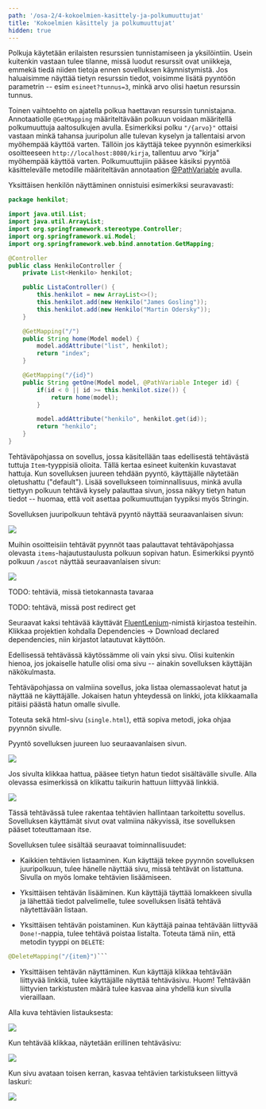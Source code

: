 ```yaml
---
path: '/osa-2/4-kokoelmien-kasittely-ja-polkumuuttujat'
title: 'Kokoelmien käsittely ja polkumuuttujat'
hidden: true
---
```



Polkuja käytetään erilaisten resurssien tunnistamiseen ja yksilöintiin. Usein kuitenkin vastaan tulee tilanne, missä luodut resurssit ovat uniikkeja, emmekä tiedä niiden tietoja ennen sovelluksen käynnistymistä. Jos haluaisimme näyttää tietyn resurssin tiedot, voisimme lisätä pyyntöön parametrin -- esim `esineet?tunnus=3`, minkä arvo olisi haetun resurssin tunnus.

Toinen vaihtoehto on ajatella polkua haettavan resurssin tunnistajana. Annotaatiolle `@GetMapping` määriteltävään polkuun voidaan määritellä polkumuuttuja aaltosulkujen avulla. Esimerkiksi polku `"/{arvo}"` ottaisi vastaan minkä tahansa juuripolun alle tulevan kyselyn ja tallentaisi arvon myöhempää käyttöä varten. Tällöin jos käyttäjä tekee pyynnön esimerkiksi osoitteeseen `http://localhost:8080/kirja`, tallentuu arvo "kirja" myöhempää käyttöä varten. Polkumuuttujiin pääsee käsiksi pyyntöä käsittelevälle metodille määriteltävän annotaation <a href="http://docs.spring.io/spring/docs/current/javadoc-api/org/springframework/web/bind/annotation/PathVariable.html" target="_blank">@PathVariable</a> avulla.


Yksittäisen henkilön näyttäminen onnistuisi esimerkiksi seuravavasti:

```java
package henkilot;

import java.util.List;
import java.util.ArrayList;
import org.springframework.stereotype.Controller;
import org.springframework.ui.Model;
import org.springframework.web.bind.annotation.GetMapping;

@Controller
public class HenkiloController {
    private List<Henkilo> henkilot;

    public ListaController() {
        this.henkilot = new ArrayList<>();
        this.henkilot.add(new Henkilo("James Gosling"));
        this.henkilot.add(new Henkilo("Martin Odersky"));
    }

    @GetMapping("/")
    public String home(Model model) {
        model.addAttribute("list", henkilot);
        return "index";
    }

    @GetMapping("/{id}")
    public String getOne(Model model, @PathVariable Integer id) {
        if(id < 0 || id >= this.henkilot.size()) {
            return home(model);
        }

        model.addAttribute("henkilo", henkilot.get(id));
        return "henkilo";
    }
}
```

<programming-exercise name='Hello Path Variables'>

Tehtäväpohjassa on sovellus, jossa käsitellään taas edellisestä tehtävästä tuttuja `Item`-tyyppisiä olioita. Tällä kertaa esineet kuitenkin kuvastavat hattuja. Kun sovelluksen juureen tehdään pyyntö, käyttäjälle näytetään oletushattu ("default"). Lisää sovellukseen toiminnallisuus, minkä avulla tiettyyn polkuun tehtävä kysely palauttaa sivun, jossa näkyy tietyn hatun tiedot -- huomaa, että voit asettaa polkumuuttujan tyypiksi myös Stringin.

Sovelluksen juuripolkuun tehtävä pyyntö näyttää seuraavanlaisen sivun:

<img class="browser-img" src="/img/2016-mooc/ex12-default.png"/>

Muihin osoitteisiin tehtävät pyynnöt taas palauttavat tehtäväpohjassa olevasta `items`-hajautustaulusta polkuun sopivan hatun. Esimerkiksi pyyntö polkuun `/ascot` näyttää seuraavanlaisen sivun:

<img class="browser-img" src="/img/2016-mooc/ex12-ascot.png"/>

</programming-exercise>


TODO: tehtäviä, missä tietokannasta tavaraa

TODO: tehtävä, missä post redirect get


<text-box variant='hint' name='FluentLenium'>

Seuraavat kaksi tehtävää käyttävät <a href="http://fluentlenium.org/" target="_blank" norel>FluentLenium</a>-nimistä kirjastoa testeihin. Klikkaa projektien kohdalla Dependencies -> Download declared dependencies, niin kirjastot latautuvat käyttöön.

</text-box>


<programming-exercise name='Hello Individual Pages'>

Edellisessä tehtävässä käytössämme oli vain yksi sivu. Olisi kuitenkin hienoa, jos jokaiselle hatulle olisi oma sivu -- ainakin sovelluksen käyttäjän näkökulmasta.

Tehtäväpohjassa on valmiina sovellus, joka listaa olemassaolevat hatut ja näyttää ne käyttäjälle. Jokaisen hatun yhteydessä on linkki, jota klikkaamalla pitäisi päästä hatun omalle sivulle.

Toteuta sekä html-sivu (`single.html`), että sopiva metodi, joka ohjaa pyynnön sivulle.

Pyyntö sovelluksen juureen luo seuraavanlaisen sivun.

<img class="browser-img" src="/img/2016-mooc/ex13-list.png"/>

Jos sivulta klikkaa hattua, pääsee tietyn hatun tiedot sisältävälle sivulle. Alla olevassa esimerkissä on klikattu taikurin hattuun liittyvää linkkiä.

<img class="browser-img" src="/img/2016-mooc/ex13-single.png"/>

</programming-exercise>


<programming-exercise name='Todo Application'>

Tässä tehtävässä tulee rakentaa tehtävien hallintaan tarkoitettu sovellus. Sovelluksen käyttämät sivut ovat valmiina näkyvissä, itse sovelluksen pääset toteuttamaan itse.

Sovelluksen tulee sisältää seuraavat toiminnallisuudet:

- Kaikkien tehtävien listaaminen. Kun käyttäjä tekee pyynnön sovelluksen juuripolkuun, tulee hänelle näyttää sivu, missä tehtävät on listattuna. Sivulla on myös lomake tehtävien lisäämiseen.

- Yksittäisen tehtävän lisääminen. Kun käyttäjä täyttää lomakkeen sivulla ja lähettää tiedot palvelimelle, tulee sovelluksen lisätä tehtävä näytettävään listaan.

- Yksittäisen tehtävän poistaminen. Kun käyttäjä painaa tehtävään liittyvää `Done!`-nappia, tulee tehtävä poistaa listalta. Toteuta tämä niin, että metodin tyyppi on `DELETE`:

```java
@DeleteMapping("/{item}")```
```
- Yksittäisen tehtävän näyttäminen. Kun käyttäjä klikkaa tehtävään liittyvää linkkiä, tulee käyttäjälle näyttää tehtäväsivu. Huom! Tehtävään liittyvien tarkistusten määrä tulee kasvaa aina yhdellä kun sivulla vieraillaan.

Alla kuva tehtävien listauksesta:

<img class="browser-img" src="/img/2016-mooc/ex14-list.png"/>

Kun tehtävää klikkaa, näytetään erillinen tehtäväsivu:

<img class="browser-img" src="/img/2016-mooc/ex14-item-1.png"/>

Kun sivu avataan toisen kerran, kasvaa tehtävien tarkistukseen liittyvä laskuri:

<img class="browser-img" src="/img/2016-mooc/ex14-item-2.png"/>

</programming-exercise>

